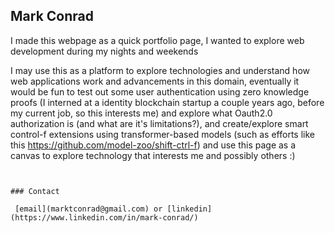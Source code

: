 ## Mark Conrad

I made this webpage as a quick portfolio page, I wanted to explore web development during my nights and weekends 

I may use this as a platform to explore technologies and understand how web applications work and advancements in this domain, eventually it would be fun to test out some user authentication using zero knowledge proofs (I interned at a identity blockchain startup a couple years ago, before my current job, so this interests me) and explore what Oauth2.0 authorization is (and what are it's limitations?), and create/explore smart control-f extensions using transformer-based models (such as efforts like this https://github.com/model-zoo/shift-ctrl-f) and use this page as a canvas to explore technology that interests me and possibly others :) 


```


### Contact

 [email](marktconrad@gmail.com) or [linkedin](https://www.linkedin.com/in/mark-conrad/)
